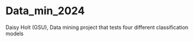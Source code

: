# Data_min_2024
Daisy Holt (GSU), Data mining project that tests four different classification models
